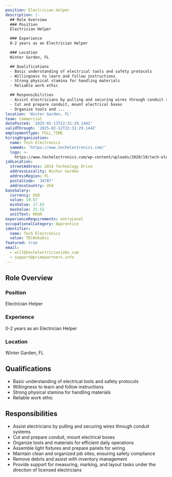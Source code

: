 ```yaml
---
position: Electrician Helper
description: |-
  ## Role Overview
  ### Position
  Electrician Helper

  ### Experience
  0-2 years as an Electrician Helper

  ### Location
  Winter Garden, FL

  ## Qualifications
  - Basic understanding of electrical tools and safety protocols
  - Willingness to learn and follow instructions
  - Strong physical stamina for handling materials
  - Reliable work ethic

  ## Responsibilities
  - Assist electricians by pulling and securing wires through conduit systems
  - Cut and prepare conduit, mount electrical boxes
  - Organize tools and ...
location: 'Winter Garden, FL'
team: Commercial
datePosted: '2025-01-13T22:31:29.144Z'
validThrough: '2025-02-12T22:31:29.144Z'
employmentType: FULL_TIME
hiringOrganization:
  name: Tech Electronics
  sameAs: 'https://www.techelectronics.com/'
  logo: >-
    https://www.techelectronics.com/wp-content/uploads/2020/10/tech-electronics-logo.png
jobLocation:
  streetAddress: 2814 Technology Drive
  addressLocality: Winter Garden
  addressRegion: FL
  postalCode: '34787'
  addressCountry: USA
baseSalary:
  currency: USD
  value: 19.57
  minValue: 17.63
  maxValue: 21.52
  unitText: HOUR
experienceRequirements: entryLevel
occupationalCategory: Apprentice
identifier:
  name: Tech Electronics
  value: TECHnbz6cs
featured: true
email:
  - will@bestelectricianjobs.com
  - support@primepartners.info
---
```




## Role Overview
### Position
Electrician Helper

### Experience
0-2 years as an Electrician Helper

### Location
Winter Garden, FL

## Qualifications
- Basic understanding of electrical tools and safety protocols
- Willingness to learn and follow instructions
- Strong physical stamina for handling materials
- Reliable work ethic

## Responsibilities
- Assist electricians by pulling and securing wires through conduit systems
- Cut and prepare conduit, mount electrical boxes
- Organize tools and materials for efficient daily operations
- Assemble light fixtures and prepare panels for wiring
- Maintain clean and organized job sites, ensuring safety compliance
- Remove debris and assist with inventory management
- Provide support for measuring, marking, and layout tasks under the direction of licensed electricians